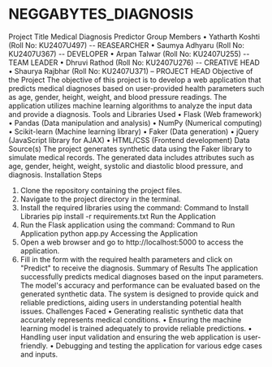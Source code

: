 # NEGGABYTES_DIAGNOSIS
Project Title
Medical Diagnosis Predictor
Group Members
•	Yatharth Koshti (Roll No: KU2407U497) -- REASEARCHER
•	Saumya Adhyaru (Roll No: KU2407U367) -- DEVELOPER
•	Arpan Talwar (Roll No: KU2407U255) -- TEAM LEADER
•	Dhruvi Rathod (Roll No: KU2407U276) -- CREATIVE HEAD
•	Shaurya Rajbhar (Roll No: KU2407U371) – PROJECT HEAD
Objective of the Project
The objective of this project is to develop a web application that predicts medical diagnoses based on user-provided health parameters such as age, gender, height, weight, and blood pressure readings. The application utilizes machine learning algorithms to analyze the input data and provide a diagnosis.
Tools and Libraries Used
•	Flask (Web framework)
•	Pandas (Data manipulation and analysis)
•	NumPy (Numerical computing)
•	Scikit-learn (Machine learning library)
•	Faker (Data generation)
•	jQuery (JavaScript library for AJAX)
•	HTML/CSS (Frontend development)
Data Source(s)
The project generates synthetic data using the Faker library to simulate medical records. The generated data includes attributes such as age, gender, height, weight, systolic and diastolic blood pressure, and diagnosis.
Installation Steps
1.	Clone the repository containing the project files.
2.	Navigate to the project directory in the terminal.
3.	Install the required libraries using the command:
Command to Install Libraries
pip install -r requirements.txt
Run the Application
1.	Run the Flask application using the command:
Command to Run Application
python app.py
Accessing the Application
1.	Open a web browser and go to http://localhost:5000 to access the application.
2.	Fill in the form with the required health parameters and click on "Predict" to receive the diagnosis.
Summary of Results
The application successfully predicts medical diagnoses based on the input parameters. The model's accuracy and performance can be evaluated based on the generated synthetic data. The system is designed to provide quick and reliable predictions, aiding users in understanding potential health issues.
Challenges Faced
•	Generating realistic synthetic data that accurately represents medical conditions.
•	Ensuring the machine learning model is trained adequately to provide reliable predictions.
•	Handling user input validation and ensuring the web application is user-friendly.
•	Debugging and testing the application for various edge cases and inputs.

